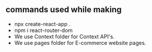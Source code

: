 ## commands used while making 
- npx create-react-app .
- npm i react-router-dom
- We use Context folder for Context API's.
- We use pages folder for E-commerce website pages.